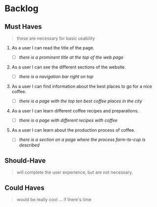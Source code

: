 # Backlog

## Must Haves

> these are necessary for basic usability

1. As a user I can read the title of the page.

   - [ ] _there is a prominent title at the top of the web page_

2. As a user I can see the different sections of the website.

   - [ ] _there is a navigation bar right on top_

3. As a user I can find information about the best places to go for a nice
   coffee.

   - [ ] _there is a page with the top ten best coffee places in the city_

4. As a user I can learn different coffee recipes and preparations.

   - [ ] _there is a page with different recipes with coffee_

5. As a user I can learn about the production process of coffee.

   - [ ] _there is a section on a page where the process farm-to-cup is
         described_

## Should-Have

> will complete the user experience, but are not necessary.

## Could Haves

> would be really cool ... if there's time

